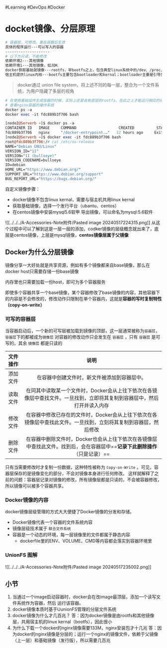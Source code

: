 #Learning  #DevOps #Docker
# docket镜像、分层原理

```bash
# 容器层，可修改。重启容器后生效
具体的程序运行---可以写入的容器
--------------------
# 以下为只读，不能修改
依赖环境2---其他镜像
依赖环境1---其他镜像，如JDK
docker获取基础就镜像---rootfs，早bootfs之上，包含典型linux系统中的/dev、/proc、/bin、/etc等标准目录和文件；rootfs就是各种不同操作系统的发行版，比如ubantu、centos
宿主机提供linux内核---bootfs主要包含bootloader和kernal；bootloader主要是引导加载kernal，linux刚启动时会加载bootfs文件系统
```

> docker通过 union file system，将上述不同的每一层，整合为一个文件系统，为用户隐藏了多层的视角
```perl
# 在使用基础组件生成容器的时候，实际上还是会有底层的rootfs，在此之上才能运行相应的组件
# 查看nginx容器的操作系统
docker ps -a
docker exec -it fdc889b3f706 bash

[node2@Serverb ~]$ docker ps -a
CONTAINER ID   IMAGE     COMMAND                   CREATED          STATUS                      PORTS     NAMES
fdc889b3f706   nginx     "/docker-entrypoint.…"   12 hours ago     Exited (0) 9 hours ago                keen_feynman
[node2@Serverb ~]$ docker exec -it fdc889b3f706 bash
root@fdc889b3f706:/# cat /etc/os-release 
NAME="Debian GNU/Linux"
VERSION_ID="11"
VERSION="11 (bullseye)"
VERSION_CODENAME=bullseye
ID=debian
HOME_URL="https://www.debian.org/"
SUPPORT_URL="https://www.debian.org/support"
BUG_REPORT_URL="https://bugs.debian.org/"

```

自定义镜像步骤：
- docker镜像不包含linux kernal，需要与宿主机共用linux kernal
- 获取基础镜像，选择一个发行平台（ubantu、centos）
- 在centos镜像中安装mysql5.6软甲
导出镜像，可以命名为mysql:5.6软件

![[../../../A-Accessories-Note附件/Pasted image 20240517224315.png]]
从这个过程中可以了解到这是一层一层的添加，codker镜像的层级概念就出来了，底层是centos镜像，上层是mysql镜像，**centos镜像层属于父镜像**
## Docker为什么分层镜像
镜像分享一大好处就是共享资源，例如有多个镜像都来自base镜像，那么在docker host只需要存储一份base镜像

内存里也只需要加载一份host，即可为多个容器服务

即使多个容器共享一个base镜像，某个容器修改了base镜像的内容，其他容器下的内容是不会修改的，修改动作只限制在单个容器内，这就是**容器的写时复制特性（copy-on-write）**

### 可写的容器层
当容器启动后，一个新的可写层被加载到镜像的顶部，这一层通常被称为`容器层`，`容器层`下的都被成为`镜像层`
对容器的修改动作只会发生在 `容器层` ，只有 `容器层` 是可写的，其余 `镜像层` 都是只读的

| 文件操作 |                                  说明                                  |
| :--: | :------------------------------------------------------------------: |
| 添加文件 |                        在容器中创建文件时，新文件被添加到容器层中。                        |
| 读取文件 |   在同其中读取某一个文件时，Docker会从上往下依次在各镜像层中查找文件。一旦找到，立即将其复制到容器层中，然后打开并读入内存    |
| 修改文件 |     在容器中修改已存在的文件时，Docker会从上往下依次在各镜像层中查找此文件。一旦找到，立刻将其复制到容器层，然后修改      |
| 删除文件 | 在容器中删除文件时，Docker也会从上往下依次在各镜像层中查找此文件。找到后，会在容器层中==**记录下此删除操作**（只是记录）== |

只有当需要修改时才复制一份数据，这种特性被称为 `Copy-on-Write` 。可见，容器层保存的是镜像变化的部分，不会对镜像本身进行任何修改。
这样就解释了之前的问题：容器层记录对镜像的修改，所有镜像层都是只读的，不会被容器修改，所以镜像可以被多个容器共享。

### Docker镜像的内容
docker镜像层级管理的方式大大便捷了Docker镜像的分发和存储。
- Docker镜像代表一个容器的文件系统内容
- 镜像层级技术属于 `联合文件系统` 
- 容器是一个动态的环境，每一层镜像里的文件都属于静态内容
	- dockerfile里的ENV、VOLUME、CMD等内容都会落实到容器环境里


### UnionFS 图解
![[../../../A-Accessories-Note附件/Pasted image 20240517235002.png]]


## 小节
1. 当通过一个image启动容器时，docker会在改image最顶层，添加一个读写文件系统作为容器，然后 运行该容器。
2. docker镜像本质时基于UunionFS管理的分层文件系统
3. docker镜像为什么才几百兆？
答：因为docker镜像是由rootfs和其他镜像层，共用宿主机的linux kernal（bootfs），因此很小
4. 为什么下载一个docker的nginx镜像需要133M，nginx安装包才十几兆
答：因为docker的nginx镜像是分层的；运行一个nginx的镜像文件，依赖于父镜像（上一层）和基础镜像（发行版），所以需要几百兆